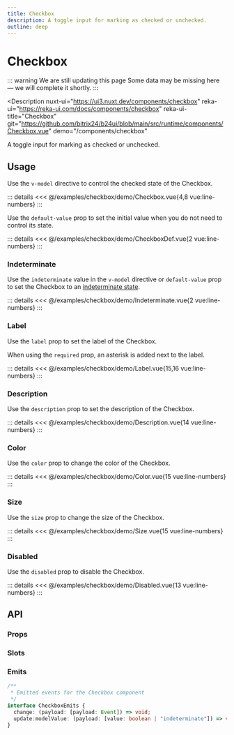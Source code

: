 ```yaml
---
title: Checkbox
description: A toggle input for marking as checked or unchecked.
outline: deep
---
```

<script setup>
import CheckboxExample from '/examples/checkbox/Checkbox.vue';
import CheckboxDefExample from '/examples/checkbox/CheckboxDef.vue';
import IndeterminateExample from '/examples/checkbox/Indeterminate.vue';
import LabelExample from '/examples/checkbox/Label.vue';
import DescriptionExample from '/examples/checkbox/Description.vue';
import ColorExample from '/examples/checkbox/Color.vue';
import SizeExample from '/examples/checkbox/Size.vue';
import DisabledExample from '/examples/checkbox/Disabled.vue';
</script>
# Checkbox

::: warning We are still updating this page
Some data may be missing here — we will complete it shortly.
:::

<Description
  nuxt-ui="https://ui3.nuxt.dev/components/checkbox"
  reka-ui="https://reka-ui.com/docs/components/checkbox"
  reka-ui-title="Checkbox"
  git="https://github.com/bitrix24/b24ui/blob/main/src/runtime/components/Checkbox.vue"
  demo="/components/checkbox"
>
  A toggle input for marking as checked or unchecked.
</Description>

## Usage

Use the `v-model` directive to control the checked state of the Checkbox.

<div class="lg:min-h-[160px]">
  <ClientOnly>
    <CheckboxExample />
  </ClientOnly>
</div>

::: details
<<< @/examples/checkbox/demo/Checkbox.vue{4,8 vue:line-numbers}
:::

Use the `default-value` prop to set the initial value when you do not need to control its state.

<div class="lg:min-h-[160px]">
  <ClientOnly>
    <CheckboxDefExample />
  </ClientOnly>
</div>

::: details
<<< @/examples/checkbox/demo/CheckboxDef.vue{2 vue:line-numbers}
:::

### Indeterminate

Use the `indeterminate` value in the `v-model` directive or `default-value` prop to set the Checkbox to an [indeterminate state](https://developer.mozilla.org/en-US/docs/Web/HTML/Element/input/checkbox#indeterminate_state_checkboxes).

<div class="lg:min-h-[160px]">
  <ClientOnly>
    <IndeterminateExample />
  </ClientOnly>
</div>

::: details
<<< @/examples/checkbox/demo/Indeterminate.vue{2 vue:line-numbers}
:::

### Label

Use the `label` prop to set the label of the Checkbox.

When using the `required` prop, an asterisk is added next to the label.

<div class="lg:min-h-[275px]">
  <ClientOnly>
    <LabelExample />
  </ClientOnly>
</div>

::: details
<<< @/examples/checkbox/demo/Label.vue{15,16 vue:line-numbers}
:::

### Description

Use the `description` prop to set the description of the Checkbox.

<div class="lg:min-h-[275px]">
  <ClientOnly>
    <DescriptionExample />
  </ClientOnly>
</div>

::: details
<<< @/examples/checkbox/demo/Description.vue{14 vue:line-numbers}
:::

### Color

Use the `color` prop to change the color of the Checkbox.

<div class="lg:min-h-[275px]">
  <ClientOnly>
    <ColorExample />
  </ClientOnly>
</div>

::: details
<<< @/examples/checkbox/demo/Color.vue{15 vue:line-numbers}
:::

### Size

Use the `size` prop to change the size of the Checkbox.

<div class="lg:min-h-[275px]">
  <ClientOnly>
    <SizeExample />
  </ClientOnly>
</div>

::: details
<<< @/examples/checkbox/demo/Size.vue{15 vue:line-numbers}
:::

### Disabled

Use the `disabled` prop to disable the Checkbox.

<div class="lg:min-h-[275px]">
  <ClientOnly>
    <DisabledExample />
  </ClientOnly>
</div>

::: details
<<< @/examples/checkbox/demo/Disabled.vue{13 vue:line-numbers}
:::

## API

### Props

<ComponentProps component="Checkbox" />

### Slots

<ComponentSlots component="Checkbox" />

### Emits

```ts
/**
 * Emitted events for the Checkbox component
 */
interface CheckboxEmits {
  change: (payload: [payload: Event]) => void;
  update:modelValue: (payload: [value: boolean | "indeterminate"]) => void;
}
```
